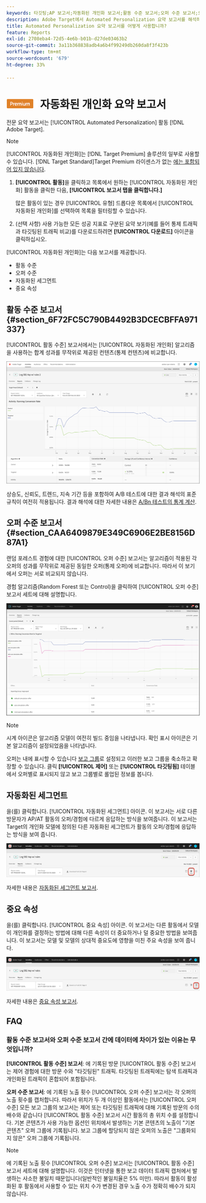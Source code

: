 ```yaml
---
keywords: 타깃팅;AP 보고서;자동화된 개인화 보고서;활동 수준 보고서;오퍼 수준 보고서;오퍼 세부 사항 보고서;faq
description: Adobe Target에서 Automated Personalization 요약 보고서를 해석하는 방법을 알아봅니다. 이 보고서에서 자동화된 세그먼트 및 중요 속성 보고서로 전환할 수 있습니다.
title: Automated Personalization 요약 보고서를 어떻게 사용합니까?
feature: Reports
exl-id: 2708eba4-72d5-4e6b-b01b-d27de03463b2
source-git-commit: 3a11b368838adb4a6b4f99249db260da8f3f423b
workflow-type: tm+mt
source-wordcount: '679'
ht-degree: 33%

---
```


# ![PREMIUM](/help/main/assets/premium.png) 자동화된 개인화 요약 보고서

전문 요약 보고서는 [!UICONTROL Automated Personalization] 활동 [!DNL Adobe Target].

>[!NOTE]
>
>[!UICONTROL 자동화된 개인화]는 [!DNL Target Premium] 솔루션의 일부로 사용할 수 있습니다. [!DNL Target Standard]Target Premium 라이센스가 없는 [에는 포함되어 있지 않습니다](/help/main/c-intro/intro.md#premium).

1. **[!UICONTROL 활동]**&#x200B;을 클릭하고 목록에서 원하는 [!UICONTROL 자동화된 개인화] 활동을 클릭한 다음, **[!UICONTROL 보고서 탭을 클릭합니다.]**

   많은 활동이 있는 경우 [!UICONTROL 유형] 드롭다운 목록에서 [!UICONTROL 자동화된 개인화]를 선택하여 목록을 필터링할 수 있습니다.

1. (선택 사항) 사용 가능한 모든 성공 지표로 구분된 요약 보기(예를 들어 통제 트래픽과 타깃팅된 트래픽 비교)를 다운로드하려면 **[!UICONTROL 다운로드]** 아이콘을 클릭하십시오.

[!UICONTROL 자동화된 개인화]는 다음 보고서를 제공합니다.

* 활동 수준
* 오퍼 수준
* 자동화된 세그먼트
* 중요 속성

## 활동 수준 보고서 {#section_6F72FC5C790B4492B3DCECBFFA971337}

[!UICONTROL 활동 수준] 보고서에서는 [!UICONTROL 자동화된 개인화] 알고리즘을 사용하는 합계 성과를 무작위로 제공된 컨텐츠(통제 컨텐츠)에 비교합니다.

![활동 수준 보고서](/help/main/c-reports/assets/box_plot_ap.png)

상승도, 신뢰도, 트렌드, 지속 기간 등을 포함하여 A/B 테스트에 대한 결과 해석의 표준 규칙이 여전히 적용됩니다. 결과 해석에 대한 자세한 내용은 [A/Bn 테스트의 통계 계산](/help/main/c-reports/statistical-methodology/statistical-calculations.md).

## 오퍼 수준 보고서 {#section_CAA6409879E349C6906E2BE8156D87A1}

랜덤 포레스트 경험에 대한 [!UICONTROL 오퍼 수준] 보고서는 알고리즘이 적용된 각 오퍼의 성과를 무작위로 제공된 동일한 오퍼(통제 오퍼)에 비교합니다. 따라서 이 보기에서 오퍼는 서로 비교되지 않습니다.

경험 알고리즘(Random Forest 또는 Control)을 클릭하여 [!UICONTROL 오퍼 수준] 보고서 세트에 대해 설명합니다.

![Adobe Target의 오퍼 수준 보고서](/help/main/c-reports/assets/ap_OfferLevelRpt.png)

>[!NOTE]
>
>시계 아이콘은 알고리즘 모델이 여전히 빌드 중임을 나타냅니다. 확인 표시 아이콘은 기본 알고리즘이 설정되었음을 나타냅니다.

오퍼는 내에 표시할 수 있습니다 [보고 그룹](/help/main/c-activities/t-automated-personalization/offer-reporting-groups-in-automated-personalization.md)로 설정되고 이러한 보고 그룹을 축소하고 확장할 수 있습니다. 클릭 **[!UICONTROL 제어]** 또는 **[!UICONTROL 타깃팅됨]** 테이블에서 오퍼별로 표시되지 않고 보고 그룹별로 롤업된 정보를 봅니다.

## 자동화된 세그먼트

을(를) 클릭합니다. [!UICONTROL 자동화된 세그먼트] 아이콘. 이 보고서는 서로 다른 방문자가 AP/AT 활동의 오퍼/경험에 다르게 응답하는 방식을 보여줍니다. 이 보고서는 Target의 개인화 모델에 정의된 다른 자동화된 세그먼트가 활동의 오퍼/경험에 응답하는 방식을 보여 줍니다.

![자동화된 세그먼트 아이콘](/help/main/c-reports/assets/icon-automated-sements-ap.png)

자세한 내용은 [자동화된 세그먼트 보고서](/help/main/c-reports/c-personalization-insights-reports/automated-segments-report.md).

## 중요 속성

을(를) 클릭합니다. [!UICONTROL 중요 속성] 아이콘. 이 보고서는 다른 활동에서 모델이 개인화를 결정하는 방법에 대해 다른 속성이 더 중요하거나 덜 중요한 방법을 보여줍니다. 이 보고서는 모델 및 모델의 상대적 중요도에 영향을 미친 주요 속성을 보여 줍니다.

![중요 속성 아이콘](/help/main/c-reports/assets/icon-important-attributes-ap.png)

자세한 내용은 [중요 속성 보고서](/help/main/c-reports/c-personalization-insights-reports/important-attributes-report.md).

## FAQ

### 활동 수준 보고서와 오퍼 수준 보고서 간에 데이터에 차이가 있는 이유는 무엇입니까?

**[!UICONTROL 활동 수준] 보고서**: 에 기록된 방문 [!UICONTROL 활동 수준] 보고서는 제어 경험에 대한 방문 수와 &quot;타깃팅된&quot; 트래픽. 타깃팅된 트래픽에는 탐색 트래픽과 개인화된 트래픽이 혼합되어 포함됩니다.

**오퍼 수준 보고서**: 에 기록된 노출 횟수 [!UICONTROL 오퍼 수준] 보고서는 각 오퍼의 노출 횟수를 캡처합니다. 따라서 위치가 두 개 이상인 활동에서는 [!UICONTROL 오퍼 수준] 모든 보고 그룹의 보고서는 제어 또는 타깃팅된 트래픽에 대해 기록된 방문의 수의 배수와 같습니다 [!UICONTROL 활동 수준] 보고서 시간 활동의 총 위치 수를 설정합니다. 기본 콘텐츠가 사용 가능한 옵션인 위치에서 발생하는 기본 콘텐츠의 노출이 &quot;기본 콘텐츠&quot; 오퍼 그룹에 기록됩니다. 보고 그룹에 할당되지 않은 오퍼의 노출은 &quot;그룹화되지 않은&quot; 오퍼 그룹에 기록됩니다.

>[!NOTE]
>
>에 기록된 노출 횟수 [!UICONTROL 오퍼 수준] 보고서는 [!UICONTROL 활동 수준] 보고서 세트에 대해 설명합니다. 이것은 인터넷을 통한 보고 데이터 트래픽 캡처에서 발생하는 사소한 불일치 때문입니다(일반적인 불일치율은 5% 미만). 따라서 활동이 활성화된 후 활동에서 사용할 수 있는 위치 수가 변경된 경우 노출 수가 정확히 배수가 되지 않습니다.
